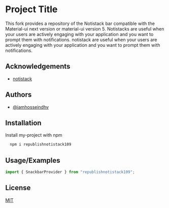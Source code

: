 
# Project Title

This fork provides a repository of the Notistack bar compatible with the Material-ui next version or material-ui version 5. Notistacks are useful when your users are actively engaging with your application and you want to prompt them with notifications. notistack are useful when your users are actively engaging with your application and you want to prompt them with notifications.
## Acknowledgements

 - [notistack](https://github.com/iamhosseindhv/notistack)
## Authors

- [@iamhosseindhv](https://github.com/iamhosseindhv)

  
## Installation 

Install my-project with npm

```bash 
  npm i republishnotistack109
```


## Usage/Examples

```javascript
import { SnackbarProvider } from "republishnotistack109";
```


## License

[MIT](https://choosealicense.com/licenses/mit/)

  